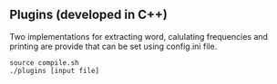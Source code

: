 ## Plugins (developed in C++)
Two implementations for extracting word, calulating frequencies and printing are provide that can be set using config.ini file.

```
source compile.sh
./plugins [input file]
```